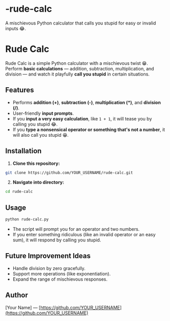 # -rude-calc
A mischievous Python calculator that calls you stupid for easy or invalid inputs 😂.


# Rude Calc

Rude Calc is a simple Python calculator with a mischievous twist 😁.  
Perform **basic calculations** — addition, subtraction, multiplication, and division — and watch it playfully **call you stupid** in certain situations.

## Features

- Performs **addition (+)**, **subtraction (-)**, **multiplication (*)**, and **division (/)**.
- User-friendly **input prompts**.
- If you **input a very easy calculation**, like `1 + 1`, it will tease you by calling you stupid 😂.
- If you **type a nonsensical operator or something that's not a number**, it will also call you stupid 😁.

## Installation

1. **Clone this repository:**

```bash
git clone https://github.com/YOUR_USERNAME/rude-calc.git
```

2. **Navigate into directory:**

```bash
cd rude-calc
```

## Usage

```bash
python rude-calc.py
```

- The script will prompt you for an operator and two numbers.
- If you enter something ridiculous (like an invalid operator or an easy sum), it will respond by calling you stupid.

## Future Improvement Ideas

- Handle division by zero gracefully.
- Support more operations (like exponentiation).
- Expand the range of mischievous responses.

## Author

[Your Name] — [https://github.com/YOUR_USERNAME](https://github.com/YOUR_USERNAME)
